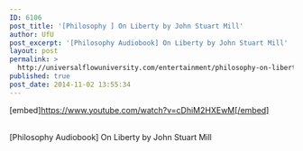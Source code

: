 ```yaml
---
ID: 6106
post_title: '[Philosophy ] On Liberty by John Stuart Mill'
author: UfU
post_excerpt: '[Philosophy Audiobook] On Liberty by John Stuart Mill'
layout: post
permalink: >
  http://universalflowuniversity.com/entertainment/philosophy-on-liberty-by-john-stuart-mill/
published: true
post_date: 2014-11-02 13:55:34
---
```

[embed]https://www.youtube.com/watch?v=cDhiM2HXEwM[/embed]</br></br>
<p>[Philosophy Audiobook] On Liberty by John Stuart Mill</p>